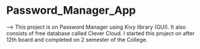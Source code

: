 # Password_Manager_App
-->  This project is on Password Manager using Kivy library (GUI). It also consists of free database called Clever Cloud.
I started this project on after 12th board and completed on 2 semester of the College. 
